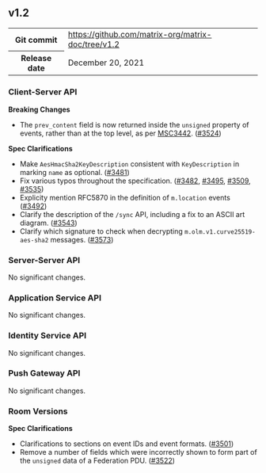 <!--
This is a header file for the generated changelog.

Variables:
    v1.2  = Replaced by the version number (eg: v1.2)
    December 20, 2021     = Replaced by the date (eg: April 01, 2021)
-->

## v1.2

<table class="release-info">
<tr><th>Git commit</th><td><a href="https://github.com/matrix-org/matrix-doc/tree/v1.2">https://github.com/matrix-org/matrix-doc/tree/v1.2</a></td>
<tr><th>Release date</th><td>December 20, 2021</td>
</table>

<!-- Intentionally blank line to ensure headers work in the concatenated changelog -->
### Client-Server API


<strong>Breaking Changes</strong>


- The `prev_content` field is now returned inside the `unsigned` property of events, rather than at the top level, as per [MSC3442](https://github.com/matrix-org/matrix-doc/pull/3442). ([#3524](https://github.com/matrix-org/matrix-doc/issues/3524))


<strong>Spec Clarifications</strong>


- Make `AesHmacSha2KeyDescription` consistent with `KeyDescription` in marking `name` as optional. ([#3481](https://github.com/matrix-org/matrix-doc/issues/3481))
- Fix various typos throughout the specification. ([#3482](https://github.com/matrix-org/matrix-doc/issues/3482), [#3495](https://github.com/matrix-org/matrix-doc/issues/3495), [#3509](https://github.com/matrix-org/matrix-doc/issues/3509), [#3535](https://github.com/matrix-org/matrix-doc/issues/3535))
- Explicity mention RFC5870 in the definition of `m.location` events ([#3492](https://github.com/matrix-org/matrix-doc/issues/3492))
- Clarify the description of the `/sync` API, including a fix to an ASCII art diagram. ([#3543](https://github.com/matrix-org/matrix-doc/issues/3543))
- Clarify which signature to check when decrypting `m.olm.v1.curve25519-aes-sha2` messages. ([#3573](https://github.com/matrix-org/matrix-doc/issues/3573))


### Server-Server API


No significant changes.


### Application Service API


No significant changes.


### Identity Service API


No significant changes.


### Push Gateway API


No significant changes.


### Room Versions


<strong>Spec Clarifications</strong>


- Clarifications to sections on event IDs and event formats. ([#3501](https://github.com/matrix-org/matrix-doc/issues/3501))
- Remove a number of fields which were incorrectly shown to form part of the `unsigned` data of a Federation PDU. ([#3522](https://github.com/matrix-org/matrix-doc/issues/3522))
